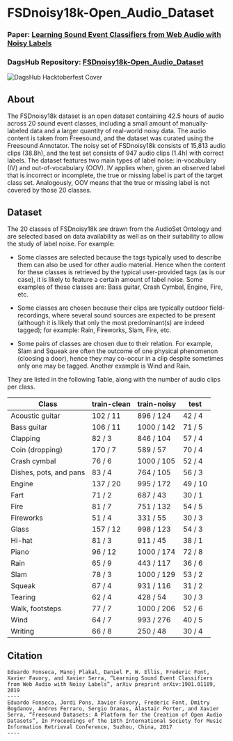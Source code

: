 # FSDnoisy18k-Open_Audio_Dataset

### Paper: [Learning Sound Event Classifiers from Web Audio with Noisy Labels](https://arxiv.org/pdf/1901.01189v2.pdf)
### DagsHub Repository: [FSDnoisy18k-Open_Audio_Dataset](https://dagshub.com/Rutam21/FSDnoisy18k-Open_Audio_Dataset)

![DagsHub Hacktoberfest Cover](https://user-images.githubusercontent.com/66431403/192983164-b3d6d556-ac69-4fb8-8aef-726a4386406a.png)

## About

The FSDnoisy18k dataset is an open dataset containing 42.5 hours of audio across 20 sound event classes, including a small amount of manually-labeled data and a larger quantity of real-world noisy data. The audio content is taken from Freesound, and the dataset was curated using the Freesound Annotator. The noisy set of FSDnoisy18k consists of 15,813 audio clips (38.8h), and the test set consists of 947 audio clips (1.4h) with correct labels. The dataset features two main types of label noise: in-vocabulary (IV) and out-of-vocabulary (OOV). IV applies when, given an observed label that is incorrect or incomplete, the true or missing label is part of the target class set. Analogously, OOV means that the true or missing label is not covered by those 20 classes.

## Dataset

The 20 classes of FSDnoisy18k are drawn from the AudioSet Ontology and are selected based on data availability as well as on their suitability to allow the study of label noise. For example:

- Some classes are selected because the tags typically used to describe them can also be used for other audio material. Hence when the content for these classes is retrieved by the typical user-provided tags (as is our case), it is likely to feature a certain amount of label noise. Some examples of these classes are: Bass guitar, Crash Cymbal, Engine, Fire, etc.

- Some classes are chosen because their clips are typically outdoor field-recordings, where several sound sources are expected to be present (although it is likely that only the most predominant(s) are indeed tagged); for example: Rain, Fireworks, Slam, Fire, etc.

- Some pairs of classes are chosen due to their relation. For example, Slam and Squeak are often the outcome of one physical phenomenon (cloosing a door), hence they may co-occur in a clip despite sometimes only one may be tagged. Another example is Wind and Rain.

They are listed in the following Table, along with the number of audio clips per class.

|Class|train-clean|train-noisy|test|
|-|-|-|-|			
|Acoustic guitar|102 / 11|896 / 124|42 / 4|
|Bass guitar|106 / 11|1000 / 142|71 / 5|
|Clapping|82 / 3|846 / 104|57 / 4|
|Coin (dropping)|170 / 7|589 / 57|70 / 4|
|Crash cymbal|76 / 6|1000 / 105|52 / 4|
|Dishes, pots, and pans|83 / 4|764 / 105|56 / 3|
|Engine|137 / 20|995 / 172|49 / 10|
|Fart|71 / 2|687 / 43|30 / 1|
|Fire|81 / 7|751 / 132|54 / 5|
|Fireworks|51 / 4|331 / 55|30 / 3|
|Glass|157 / 12|998 / 123|54 / 3|
|Hi-hat|81 / 3|911 / 45|38 / 1|
|Piano|96 / 12|1000 / 174|72 / 8|
|Rain|65 / 9|443 / 117|36 / 6|
|Slam|78 / 3|1000 / 129|53 / 2|
|Squeak|67 / 4|931 / 116|31 / 2|
|Tearing|62 / 4|428 / 54|30 / 3|
|Walk, footsteps|77 / 7|1000 / 206|52 / 6|
|Wind|64 / 7|993 / 276|40 / 5|
|Writing|66 / 8|250 / 48|30 / 4|

## Citation

```
Eduardo Fonseca, Manoj Plakal, Daniel P. W. Ellis, Frederic Font, Xavier Favory, and Xavier Serra, “Learning Sound Event Classifiers from Web Audio with Noisy Labels”, arXiv preprint arXiv:1901.01189, 2019
----
Eduardo Fonseca, Jordi Pons, Xavier Favory, Frederic Font, Dmitry Bogdanov, Andres Ferraro, Sergio Oramas, Alastair Porter, and Xavier Serra, “Freesound Datasets: A Platform for the Creation of Open Audio Datasets”, In Proceedings of the 18th International Society for Music Information Retrieval Conference, Suzhou, China, 2017
----
```

